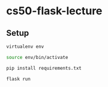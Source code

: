 # cs50-flask-lecture

## Setup

```zsh
virtualenv env
```

```zsh
source env/bin/activate
```

```zsh
pip install requirements.txt
```

```zsh
flask run
```
